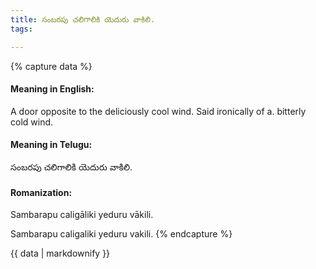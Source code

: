```yaml
---
title: సంబరపు చలిగాలికి యెదురు వాకిలి.
tags:

---
```


{% capture data %}
#### Meaning in English:
A door opposite to the deliciously cool wind.
Said ironically of a. bitterly cold wind.

#### Meaning in Telugu:
సంబరపు చలిగాలికి యెదురు వాకిలి.

#### Romanization:
Sambarapu caligāliki yeduru vākili.

Sambarapu caligaliki yeduru vakili.
{% endcapture %}

{{ data | markdownify }}

